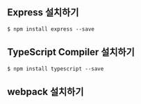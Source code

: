 ## Express 설치하기 
~~~
$ npm install express --save
~~~

## TypeScript Compiler 설치하기
~~~
$ npm install typescript --save
~~~

## webpack 설치하기